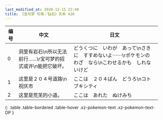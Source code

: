 ```yaml
---
last_modified_at: 2020-12-15 22:48
title: 《宝可梦 珍珠／钻石》文本 410
---
```

| 编号 | 中文 | 日文 |
| ---- | ---- | ---- |
| 0 | 洞里有岩石\n所以无法前行……\r宝可梦的招式或许\n能把它破坏。 | どうくつに　いわが　あって\nさきに　すすめないよ⋯⋯\rポケモンの　わざ　なら\nこわせるかも　しれないけど |
| 1 | 这里是２０４号道路\n祝庆市 | ここは　２０４ばん　どうろ\nコトブキシティ |
| 2 | 这里是荒芜的小道。 | ここは　あれた　ぬけみち |
{: .table .table-bordered .table-hover .xz-pokemon-text .xz-pokemon-text-DP }